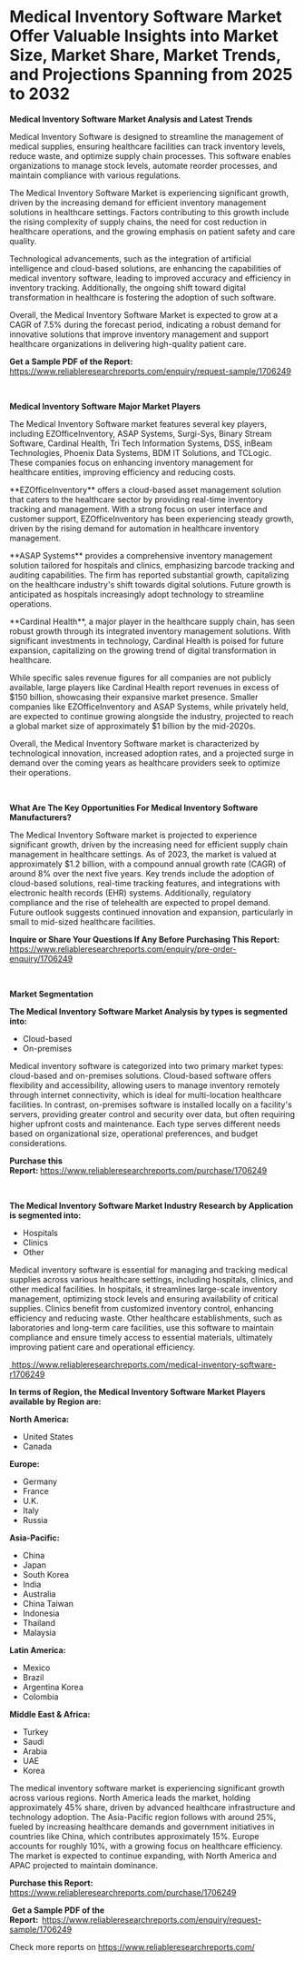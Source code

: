 <p><h1>Medical Inventory Software Market Offer Valuable Insights into Market Size, Market Share, Market Trends, and Projections Spanning from 2025 to 2032</h1></p><p><strong>Medical Inventory Software Market Analysis and Latest Trends</strong></p>
<p><p>Medical Inventory Software is designed to streamline the management of medical supplies, ensuring healthcare facilities can track inventory levels, reduce waste, and optimize supply chain processes. This software enables organizations to manage stock levels, automate reorder processes, and maintain compliance with various regulations. </p><p>The Medical Inventory Software Market is experiencing significant growth, driven by the increasing demand for efficient inventory management solutions in healthcare settings. Factors contributing to this growth include the rising complexity of supply chains, the need for cost reduction in healthcare operations, and the growing emphasis on patient safety and care quality. </p><p>Technological advancements, such as the integration of artificial intelligence and cloud-based solutions, are enhancing the capabilities of medical inventory software, leading to improved accuracy and efficiency in inventory tracking. Additionally, the ongoing shift toward digital transformation in healthcare is fostering the adoption of such software. </p><p>Overall, the Medical Inventory Software Market is expected to grow at a CAGR of 7.5% during the forecast period, indicating a robust demand for innovative solutions that improve inventory management and support healthcare organizations in delivering high-quality patient care.</p></p>
<p><strong>Get a Sample PDF of the Report:&nbsp;</strong> <a href="https://www.reliableresearchreports.com/enquiry/request-sample/1706249?utm_campaign=3281&utm_medium=2&utm_source=Github&utm_content=ia&utm_term=09032025&utm_id=medical-inventory-software">https://www.reliableresearchreports.com/enquiry/request-sample/1706249</a></p>
<p>&nbsp;</p>
<p><strong>Medical Inventory Software Major Market Players</strong></p>
<p><p>The Medical Inventory Software market features several key players, including EZOfficeInventory, ASAP Systems, Surgi-Sys, Binary Stream Software, Cardinal Health, Tri Tech Information Systems, DSS, inBeam Technologies, Phoenix Data Systems, BDM IT Solutions, and TCLogic. These companies focus on enhancing inventory management for healthcare entities, improving efficiency and reducing costs.</p><p>**EZOfficeInventory** offers a cloud-based asset management solution that caters to the healthcare sector by providing real-time inventory tracking and management. With a strong focus on user interface and customer support, EZOfficeInventory has been experiencing steady growth, driven by the rising demand for automation in healthcare inventory management.</p><p>**ASAP Systems** provides a comprehensive inventory management solution tailored for hospitals and clinics, emphasizing barcode tracking and auditing capabilities. The firm has reported substantial growth, capitalizing on the healthcare industry's shift towards digital solutions. Future growth is anticipated as hospitals increasingly adopt technology to streamline operations.</p><p>**Cardinal Health**, a major player in the healthcare supply chain, has seen robust growth through its integrated inventory management solutions. With significant investments in technology, Cardinal Health is poised for future expansion, capitalizing on the growing trend of digital transformation in healthcare.</p><p>While specific sales revenue figures for all companies are not publicly available, large players like Cardinal Health report revenues in excess of $150 billion, showcasing their expansive market presence. Smaller companies like EZOfficeInventory and ASAP Systems, while privately held, are expected to continue growing alongside the industry, projected to reach a global market size of approximately $1 billion by the mid-2020s.</p><p>Overall, the Medical Inventory Software market is characterized by technological innovation, increased adoption rates, and a projected surge in demand over the coming years as healthcare providers seek to optimize their operations.</p></p>
<p>&nbsp;</p>
<p><strong>What Are The Key Opportunities For Medical Inventory Software Manufacturers?</strong></p>
<p><p>The Medical Inventory Software market is projected to experience significant growth, driven by the increasing need for efficient supply chain management in healthcare settings. As of 2023, the market is valued at approximately $1.2 billion, with a compound annual growth rate (CAGR) of around 8% over the next five years. Key trends include the adoption of cloud-based solutions, real-time tracking features, and integrations with electronic health records (EHR) systems. Additionally, regulatory compliance and the rise of telehealth are expected to propel demand. Future outlook suggests continued innovation and expansion, particularly in small to mid-sized healthcare facilities.</p></p>
<p><strong>Inquire or Share Your Questions If Any Before Purchasing This Report:</strong> <a href="https://www.reliableresearchreports.com/enquiry/pre-order-enquiry/1706249?utm_campaign=3281&utm_medium=2&utm_source=Github&utm_content=ia&utm_term=09032025&utm_id=medical-inventory-software">https://www.reliableresearchreports.com/enquiry/pre-order-enquiry/1706249</a></p>
<p>&nbsp;</p>
<p><strong>Market Segmentation</strong></p>
<p><strong>The Medical Inventory Software Market Analysis by types is segmented into:</strong></p>
<p><ul><li>Cloud-based</li><li>On-premises</li></ul></p>
<p><p>Medical inventory software is categorized into two primary market types: cloud-based and on-premises solutions. Cloud-based software offers flexibility and accessibility, allowing users to manage inventory remotely through internet connectivity, which is ideal for multi-location healthcare facilities. In contrast, on-premises software is installed locally on a facility's servers, providing greater control and security over data, but often requiring higher upfront costs and maintenance. Each type serves different needs based on organizational size, operational preferences, and budget considerations.</p></p>
<p><strong>Purchase this Report:&nbsp;</strong><a href="https://www.reliableresearchreports.com/purchase/1706249?utm_campaign=3281&utm_medium=2&utm_source=Github&utm_content=ia&utm_term=09032025&utm_id=medical-inventory-software">https://www.reliableresearchreports.com/purchase/1706249</a></p>
<p>&nbsp;</p>
<p><strong>The Medical Inventory Software Market Industry Research by Application is segmented into:</strong></p>
<p><ul><li>Hospitals</li><li>Clinics</li><li>Other</li></ul></p>
<p><p>Medical inventory software is essential for managing and tracking medical supplies across various healthcare settings, including hospitals, clinics, and other medical facilities. In hospitals, it streamlines large-scale inventory management, optimizing stock levels and ensuring availability of critical supplies. Clinics benefit from customized inventory control, enhancing efficiency and reducing waste. Other healthcare establishments, such as laboratories and long-term care facilities, use this software to maintain compliance and ensure timely access to essential materials, ultimately improving patient care and operational efficiency.</p></p>
<p><a href="https://www.reliableresearchreports.com/medical-inventory-software-r1706249?utm_campaign=3281&utm_medium=2&utm_source=Github&utm_content=ia&utm_term=09032025&utm_id=medical-inventory-software">&nbsp;https://www.reliableresearchreports.com/medical-inventory-software-r1706249</a></p>
<p><strong>In terms of Region, the Medical Inventory Software Market Players available by Region are:</strong></p>
<p>
    <p> <strong> North America: </strong>
        <ul>
            <li>United States</li>
            <li>Canada</li>
        </ul>
        </p> 
    <p> <strong> Europe: </strong>
        <ul>
            <li>Germany</li>
            <li>France</li>
            <li>U.K.</li>
            <li>Italy</li>
            <li>Russia</li>
        </ul>
        </p> 
    <p> <strong> Asia-Pacific: </strong>
        <ul>
            <li>China</li>
            <li>Japan</li>
            <li>South Korea</li>
            <li>India</li>
            <li>Australia</li>
            <li>China Taiwan</li>
            <li>Indonesia</li>
            <li>Thailand</li>
            <li>Malaysia</li>
        </ul>
        </p> 
    <p> <strong> Latin America: </strong>
        <ul>
            <li>Mexico</li>
            <li>Brazil</li>
            <li>Argentina Korea</li>
            <li>Colombia</li>
        </ul>
        </p> 
    <p> <strong> Middle East & Africa: </strong>
        <ul>
            <li>Turkey</li>
            <li>Saudi</li>
            <li>Arabia</li>
            <li>UAE</li>
            <li>Korea</li>
        </ul>
    </p>
    </p>
<p><p>The medical inventory software market is experiencing significant growth across various regions. North America leads the market, holding approximately 45% share, driven by advanced healthcare infrastructure and technology adoption. The Asia-Pacific region follows with around 25%, fueled by increasing healthcare demands and government initiatives in countries like China, which contributes approximately 15%. Europe accounts for roughly 10%, with a growing focus on healthcare efficiency. The market is expected to continue expanding, with North America and APAC projected to maintain dominance.</p></p>
<p><strong>Purchase this Report: </strong><a href="https://www.reliableresearchreports.com/purchase/1706249?utm_campaign=3281&utm_medium=2&utm_source=Github&utm_content=ia&utm_term=09032025&utm_id=medical-inventory-software">https://www.reliableresearchreports.com/purchase/1706249</a></p>
<p>&nbsp;<strong>Get a Sample PDF of the Report:&nbsp;&nbsp;</strong><a href="https://www.reliableresearchreports.com/enquiry/request-sample/1706249?utm_campaign=3281&utm_medium=2&utm_source=Github&utm_content=ia&utm_term=09032025&utm_id=medical-inventory-software">https://www.reliableresearchreports.com/enquiry/request-sample/1706249</a></p>
<p><strong></strong></p>
<p>Check more reports on <a href="https://www.reliableresearchreports.com/?utm_campaign=3281&utm_medium=2&utm_source=Github&utm_content=ia&utm_term=09032025&utm_id=medical-inventory-software">https://www.reliableresearchreports.com/</a></p>